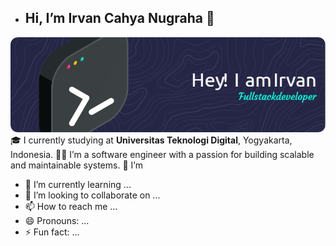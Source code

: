 - ## Hi, I’m Irvan Cahya Nugraha 👋

![github-header-](<img/github-header-image (3).png>)
🎓 I currently studying at **Universitas Teknologi Digital**, Yogyakarta, Indonesia. 
🧑‍💻 I’m a software engineer with a passion for building scalable and maintainable systems. 
👀 I’m 
- 🌱 I’m currently learning ...
- 💞️ I’m looking to collaborate on ...
- 📫 How to reach me ...
- 😄 Pronouns: ...
- ⚡ Fun fact: ...

<!---
Cahya815/Cahya815 is a ✨ special ✨ repository because its `README.md` (this file) appears on your GitHub profile.
You can click the Preview link to take a look at your changes.
--->
